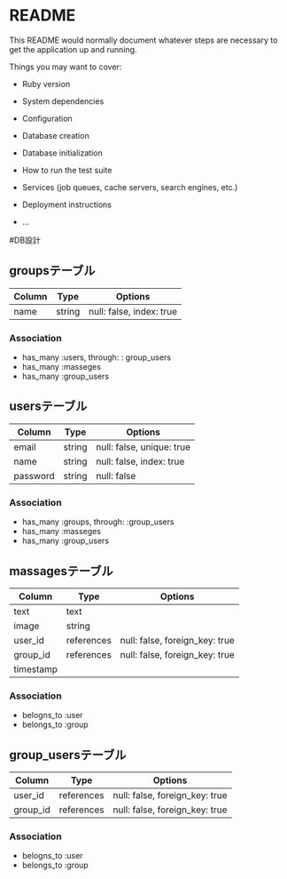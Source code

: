 # README

This README would normally document whatever steps are necessary to get the
application up and running.

Things you may want to cover:

* Ruby version

* System dependencies

* Configuration

* Database creation

* Database initialization

* How to run the test suite

* Services (job queues, cache servers, search engines, etc.)

* Deployment instructions

* ...

#DB設計

## groupsテーブル

|Column|Type|Options|
|------|----|-------|
|name|string|null: false, index: true|


### Association
- has_many :users, through: : group_users
- has_many :masseges
- has_many :group_users



##  usersテーブル

|Column|Type|Options|
|------|----|-------|
|email|string|null: false, unique: true|
|name|string|null: false, index: true|
|password|string|null: false|


### Association
- has_many :groups, through: :group_users
- has_many :masseges
- has_many :group_users



##  massagesテーブル

|Column|Type|Options|
|------|----|-------|
|text|text|
|image|string|
|user_id|references|null: false, foreign_key: true|
|group_id|references|null: false, foreign_key: true|
|timestamp|

### Association
- belogns_to :user
- belongs_to :group



##  group_usersテーブル

|Column|Type|Options|
|------|----|-------|
|user_id|references|null: false, foreign_key: true|
|group_id|references|null: false, foreign_key: true|

### Association
- belogns_to :user
- belongs_to :group

